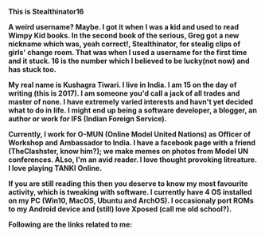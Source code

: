 <b>This is Stealthinator16<b>

A weird username? Maybe. I got it when  I was a kid and used to read Wimpy Kid books. In the second book of the serious, Greg got a new nickname which was, yeah correct!, Stealthinator, for stealig clips of girls' change room. That was when I used a username for the first time and it stuck. 16 is the number which I believed to be lucky(not now) and has stuck too.

My real name is Kushagra Tiwari. I live in India. I am 15 on the day of writing (this is 2017). I am someone you'd call a jack of all trades and master of none. I have extremely varied interests and havn't yet decided what to do in life. I might end up being a software developer, a blogger, an author or work for IFS (Indian Foreign Service).

Currently, I work for O-MUN (Online Model United Nations) as Officer of Workshop and Ambassador to India. I have a facebook page with a friend (TheClashster, know him?); we make memes on photos from Model UN conferences. ALso, I'm an avid reader. I love thought provoking litreature. I love playing TANKI Online.

If you are still reading this then you deserve to know my most favourite activity, which is tweaking with software. I currently have 4 OS installed on my PC (Win10, MacOS, Ubuntu and ArchOS). I occasionaly port ROMs to my Android device and (still) love Xposed (call me old school?).

Following are the links related to me:


